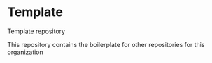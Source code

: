 # Template
Template repository

This repository contains the boilerplate for other repositories for this organization
